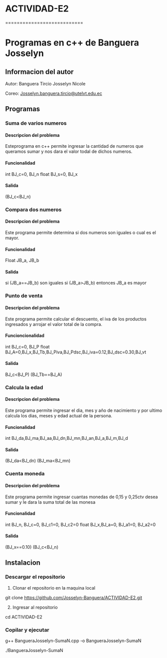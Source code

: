 # ACTIVIDAD-E2
===========================

# Programas en c++ de Banguera Josselyn
## Informacion del autor

Autor: Banguera Tircio Josselyn Nicole

Coreo: Josselyn.banguera.tircio@utelvt.edu.ec

## Programas
### Suma de varios numeros
#### Descripcion del problema
Esteprograma en c++ permite ingresar la cantidad de numeros que queramos sumar y nos dara el valor todal de dichos numeros.
#### Funcionalidad

int BJ_c=0, BJ_n
float BJ_s=0, BJ_x

#### Salida

(BJ_c<BJ_n)

### Compara dos numeros
#### Descripcion del problema
Este programa permite determina si dos numeros son iguales o cual es el mayor.
#### Funcionalidad

Float JB_a, JB_b


#### Salida

si (JB_a==JB_b) son iguales
si (JB_a>JB_b) entonces JB_a es mayor 

### Punto de venta
#### Descripcion del problema
Este programa permite calcular el descuento, el iva de los productos ingresados y arrojar el valor total de la compra.
#### Funcioncionalidad

int BJ_c=0, BJ_P
float BJ_A=0,BJ_x,BJ_Tb,BJ_Piva,BJ_Pdsc,BJ_iva=0.12,BJ_dsc=0.30,BJ_vt

#### Salida

BJ_c<BJ_P)
(BJ_Tb==BJ_A)


### Calcula la edad
#### Descripcion del problema
Este programa permite ingresar el dia, mes y año de nacimiento y por ultimo calcula los dias, meses y edad actual de la persona.

#### Funcionalidad

int BJ_da,BJ_ma,BJ_aa,BJ_dn,BJ_mn,BJ_an,BJ_a,BJ_m,BJ_d

#### Salida

(BJ_da<BJ_dn)
(BJ_ma<BJ_mn)


### Cuenta moneda
#### Descripcion del problema
Este programa permite ingresar cuantas monedas de 0,15 y 0,25ctv desea sumar y le dara la suma total de las monesa

#### Funcionalidad

int BJ_n, BJ_c=0, BJ_c1=0, BJ_c2=0
float BJ_x,BJ_a=0, BJ_a1=0, BJ_a2=0

#### Salida

(BJ_x==0.10)
(BJ_c<BJ_n)


## Instalacion
### Descargar el repositorio
1. Clonar el repositorio en la maquina local

git clone https://github.com/Josselyn-Banguera/ACTIVIDAD-E2.git

2. Ingresar al repositorio

cd ACTIVIDAD-E2


### Copilar y ejecutar 

g++ BangueraJosselyn-SumaN.cpp -o BangueraJosselyn-SumaN

./BangueraJosselyn-SumaN


